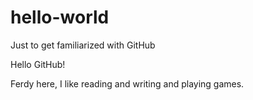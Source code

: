 # hello-world
Just to get familiarized with GitHub

Hello GitHub!

Ferdy here, I like reading and writing and playing games.
